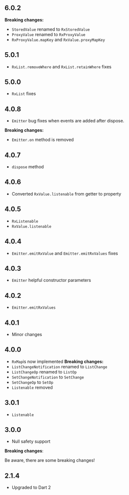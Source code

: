 ## 6.0.2

**Breaking changes:**
+ `StoredValue` renamed to `RxStoredValue`
+ `ProxyValue` renamed to `RxProxyValue`
+ `RxProxyValue.mapKey` and `RxValue.proxyMapKey`

## 5.0.1

+ `RxList.removeWhere` and `RxList.retainWhere` fixes

## 5.0.0

+ `RxList` fixes

## 4.0.8

+ `Emitter` bug fixes when events are added after dispose.

**Breaking changes:**
+ `Emitter.on` method is removed

## 4.0.7

+ `dispose` method

## 4.0.6

+ Converted `RxValue.listenable` from getter to property

## 4.0.5

+ `RxListenable`
+ `RxValue.listenable`

## 4.0.4

+ `Emitter.emitRxValue` and `Emitter.emitRxValues` fixes

## 4.0.3

+ `Emitter` helpful constructor parameters

## 4.0.2

+ `Emitter.emitRxValues`

## 4.0.1

+ Minor changes

## 4.0.0

+ `RxMap`is now implemented
  **Breaking changes:**
+ `ListChangeNotification` renamed to `ListChange`
+ `ListChangeOp` renamed to `ListOp`
+ `SetChangeNotification` to `SetChange`
+ `SetChangeOp` to `SetOp`
+ `Listenable` removed

## 3.0.1

+ `Listenable`

## 3.0.0

+ Null safety support

**Breaking changes**:

Be aware, there are some breaking changes!

## 2.1.4

+ Upgraded to Dart 2
